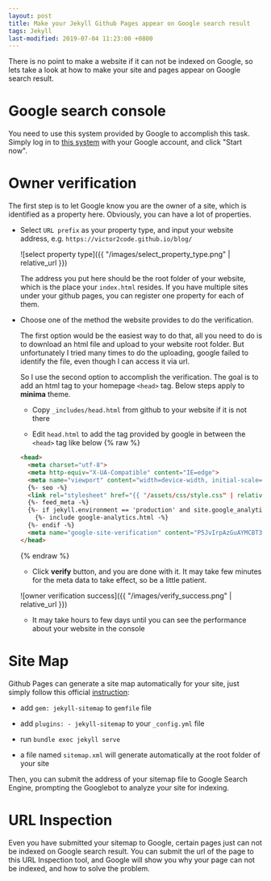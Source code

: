 ```yaml
---
layout: post
title: Make your Jekyll Github Pages appear on Google search result
tags: Jekyll
last-modified: 2019-07-04 11:23:00 +0800
---
```


There is no point to make a website if it can not be indexed on Google, so lets take a look at how to make your site and pages appear on Google search result.

# Google search console
You need to use this system provided by Google to accomplish this task. Simply log in to [this system](https://search.google.com/search-console/about) with your Google account, and click "Start now".

# Owner verification
The first step is to let Google know you are the owner of a site, which is identified as a property here. Obviously, you can have a lot of properties.

* Select `URL prefix` as your property type, and input your website address, e.g. `https://victor2code.github.io/blog/`  

  ![select property type]({{ "/images/select_property_type.png" | relative_url }})

  The address you put here should be the root folder of your website, which is the place your `index.html` resides. If you have multiple sites under your github pages, you can register one property for each of them.

* Choose one of the method the website provides to do the verification.  

  The first option would be the easiest way to do that, all you need to do is to download an html file and upload to your website root folder. But unfortunately I tried many times to do the uploading, google failed to identify the file, even though I can access it via url.  

  So I use the second option to accomplish the verification. The goal is to add an html tag to your homepage `<head>` tag. Below steps apply to **minima** theme.

  * Copy `_includes/head.html` from github to your website if it is not there

  * Edit `head.html` to add the tag provided by google in between the `<head>` tag like below
{% raw %}
  ```html
  <head>
    <meta charset="utf-8">
    <meta http-equiv="X-UA-Compatible" content="IE=edge">
    <meta name="viewport" content="width=device-width, initial-scale=1">
    {%- seo -%}
    <link rel="stylesheet" href="{{ "/assets/css/style.css" | relative_url }}">
    {%- feed_meta -%}
    {%- if jekyll.environment == 'production' and site.google_analytics -%}
      {%- include google-analytics.html -%}
    {%- endif -%}
    <meta name="google-site-verification" content="P5JvIrpAzGuAYMCBT3_-1TEpWsUUoQAaYK3B6hgaauA" />
  </head>
  ```
  {% endraw %}

  * Click **verify** button, and you are done with it. It may take few minutes for the meta data to take effect, so be a little patient.

  ![owner verification success]({{ "/images/verify_success.png" | relative_url }})

  * It may take hours to few days until you can see the performance about your website in the console


# Site Map
Github Pages can generate a site map automatically for your site, just simply follow this official [instruction](https://github.com/jekyll/jekyll-sitemap):

* add `gem: jekyll-sitemap` to `gemfile` file

* add  `plugins: - jekyll-sitemap` to your `_config.yml` file

* run `bundle exec jekyll serve`

* a file named `sitemap.xml` will generate automatically at the root folder of your site



Then, you can submit the address of your sitemap file to Google Search Engine, prompting the Googlebot to analyze your site for indexing.

# URL Inspection
Even you have submitted your sitemap to Google, certain pages just can not be indexed on Google search result. You can submit the url of the page to this URL Inspection tool, and Google will show you why your page can not be indexed, and how to solve the problem.
